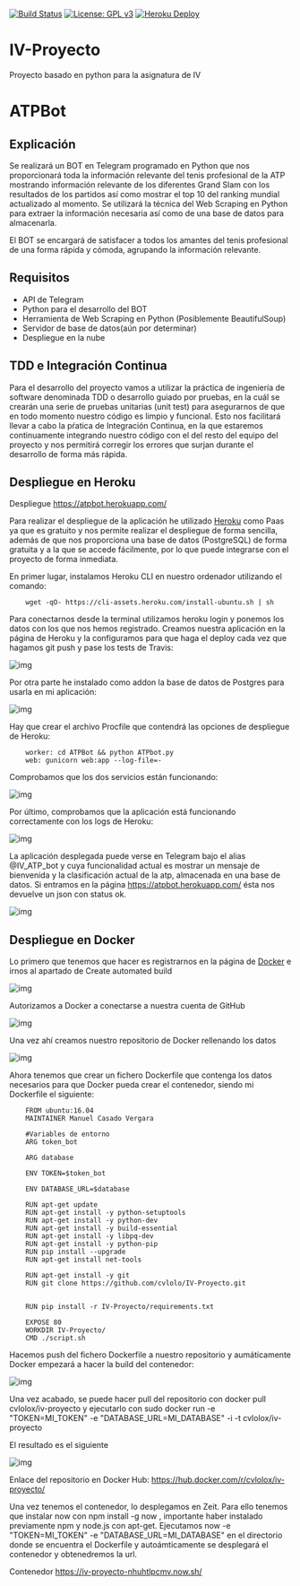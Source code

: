 [![Build Status](https://travis-ci.org/cvlolo/IV-Proyecto.svg?branch=master)](https://travis-ci.org/cvlolo/IV-Proyecto)
[![License: GPL v3](https://img.shields.io/badge/License-GPL%20v3-blue.svg)](https://www.gnu.org/licenses/gpl-3.0)
[![Heroku Deploy](https://www.herokucdn.com/deploy/button.svg)](https://heroku.com/deploy?template=https://github.com/cvlolo/IV-Proyecto)

# IV-Proyecto

Proyecto basado en python para la asignatura de IV

# ATPBot

## Explicación

Se realizará un BOT en Telegram programado en Python que nos proporcionará toda la información relevante del tenis profesional de la ATP 
mostrando información relevante de los diferentes Grand Slam con los resultados de los partidos así como mostrar el top 10 del ranking mundial actualizado al momento.
Se utilizará la técnica del Web Scraping en Python para extraer la información necesaria así como de una base de datos para almacenarla.

El BOT se encargará de satisfacer a todos los amantes del tenis profesional de una forma rápida y cómoda, agrupando la información relevante.

## Requisitos 

* API de Telegram
* Python para el desarrollo del BOT
* Herramienta de Web Scraping en Python (Posiblemente BeautifulSoup)
* Servidor de base de datos(aún por determinar)
* Despliegue en la nube


## TDD e Integración Continua 

Para el desarrollo del proyecto vamos a utilizar la práctica de ingeniería de software denominada TDD o desarrollo guiado por pruebas, en la cuál se crearán una serie de pruebas unitarias (unit test) para asegurarnos de que en todo momento nuestro código es limpio y funcional. Esto nos facilitará llevar a cabo la pŕatica de Integración Continua, en la que estaremos continuamente integrando nuestro código con el del resto del equipo del proyecto y nos permitirá corregir los errores que surjan durante el desarrollo de forma más rápida. 

## Despliegue en Heroku

Despliegue https://atpbot.herokuapp.com/

Para realizar el despliegue de la aplicación he utilizado [Heroku](https://dashboard.heroku.com/) como Paas ya que es gratuito y nos permite realizar el despliegue de forma sencilla, además de que nos proporciona una base de datos (PostgreSQL) de forma gratuita y a la que se accede fácilmente, por lo que puede integrarse con el proyecto de forma inmediata.

En primer lugar, instalamos Heroku CLI en nuestro ordenador utilizando el comando:

		wget -qO- https://cli-assets.heroku.com/install-ubuntu.sh | sh

Para conectarnos desde la terminal utilizamos heroku login y ponemos los datos con los que nos hemos registrado. Creamos nuestra aplicación en la página de Heroku y la configuramos para que haga el deploy cada vez que hagamos git push y pase los tests de Travis: 

![img](https://github.com/cvlolo/IV-Proyecto/blob/master/img/HEroku1.png)

Por otra parte he instalado como addon la base de datos de Postgres para usarla en mi aplicación:

![img](https://github.com/cvlolo/IV-Proyecto/blob/master/img/Heroku2.png)

Hay que crear el archivo Procfile que contendrá las opciones de despliegue de Heroku:

		worker: cd ATPBot && python ATPbot.py 
		web: gunicorn web:app --log-file=-

Comprobamos que los dos servicios están funcionando:

![img](https://github.com/cvlolo/IV-Proyecto/blob/master/img/Heroku3.png)

Por último, comprobamos que la aplicación está funcionando correctamente con los logs de Heroku:

![img](https://github.com/cvlolo/IV-Proyecto/blob/master/img/heroku4.png)

La aplicación desplegada puede verse en Telegram bajo el alias @IV_ATP_bot y cuya funcionalidad actual es mostrar un mensaje de bienvenida y la clasificación actual de la atp, almacenada en
una base de datos. Si entramos en la página https://atpbot.herokuapp.com/ ésta nos devuelve un json con status ok.

![img](https://github.com/cvlolo/IV-Proyecto/blob/master/img/heroku5.png)

## Despliegue en Docker

Lo primero que tenemos que hacer es registrarnos en la página de [Docker](https://www.docker.com/) e irnos al apartado de Create automated build

![img](https://github.com/cvlolo/IV-Proyecto/blob/master/img/Docker.png)

Autorizamos a Docker a conectarse a nuestra cuenta de GitHub

![img](https://github.com/cvlolo/IV-Proyecto/blob/master/img/Docker2.png)

Una vez ahí creamos nuestro repositorio de Docker rellenando los datos 

![img](https://github.com/cvlolo/IV-Proyecto/blob/master/img/Docker3.png)

Ahora tenemos que crear un fichero Dockerfile que contenga los datos necesarios para que Docker pueda crear el contenedor, siendo mi Dockerfile el siguiente:

		FROM ubuntu:16.04
		MAINTAINER Manuel Casado Vergara

		#Variables de entorno
		ARG token_bot

		ARG database

		ENV TOKEN=$token_bot

		ENV DATABASE_URL=$database

		RUN apt-get update
		RUN apt-get install -y python-setuptools
		RUN apt-get install -y python-dev
		RUN apt-get install -y build-essential
		RUN apt-get install -y libpq-dev
		RUN apt-get install -y python-pip
		RUN pip install --upgrade
		RUN apt-get install net-tools

		RUN apt-get install -y git
		RUN git clone https://github.com/cvlolo/IV-Proyecto.git


		RUN pip install -r IV-Proyecto/requirements.txt

		EXPOSE 80
		WORKDIR IV-Proyecto/
		CMD ./script.sh

Hacemos push del fichero Dockerfile a nuestro repositorio y aumáticamente Docker empezará a hacer la build del contenedor:

![img](https://github.com/cvlolo/IV-Proyecto/blob/master/img/Docker4.png)

Una vez acabado, se puede hacer pull del repositorio con docker pull cvlolox/iv-proyecto y ejecutarlo con sudo docker run -e "TOKEN=MI_TOKEN" -e "DATABASE_URL=MI_DATABASE" -i -t cvlolox/iv-proyecto

El resultado es el siguiente 

![img](https://github.com/cvlolo/IV-Proyecto/blob/master/img/Docker5.png)

Enlace del repositorio en Docker Hub: https://hub.docker.com/r/cvlolox/iv-proyecto/

Una vez tenemos el contenedor, lo desplegamos en Zeit. Para ello tenemos que instalar now con npm install -g now , importante haber instalado previamente npm y node.js con apt-get. 
Ejecutamos now -e "TOKEN=MI_TOKEN" -e "DATABASE_URL=MI_DATABASE" en el directorio donde se encuentra el Dockerfile y autoámticamente se desplegará el contenedor y obtenedremos la url.

Contenedor https://iv-proyecto-nhuhtlpcmv.now.sh/




